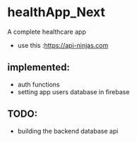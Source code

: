 # healthApp_Next

A complete healthcare app 
- use this :https://api-ninjas.com
## implemented:
- auth functions 
- setting app users database in firebase
## TODO:
- building the backend database api
